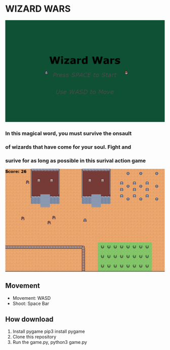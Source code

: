 # **WIZARD WARS**
 
![Start Screen](/photos/start_screen.PNG)
### In this magical word, you must survive the onsault
### of wizards that have come for your soul. Fight and
### surive for as long as possible in this surival action game

![Footage](/photos/In_game_screen.PNG)

## Movement
- Movement: WASD
- Shoot: Space Bar

## How download
1. Install pygame pip3 install pygame
2. Clone this repository
3. Run the game.py, python3 game.py

